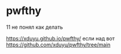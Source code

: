 # pwfthy

11 не понял как делать

https://xduyu.github.io/pwfthy/ если над вот
https://github.com/xduyu/pwfthy/tree/main
